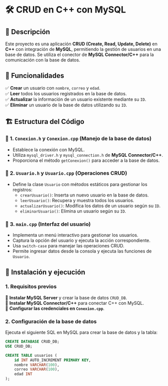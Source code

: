 # 🛠️ CRUD en C++ con MySQL

## 📌 Descripción

Este proyecto es una aplicación **CRUD (Create, Read, Update, Delete)** en **C++** con integración de **MySQL**, permitiendo la gestión de usuarios en una base de datos. Se utiliza el conector de **MySQL Connector/C++** para la comunicación con la base de datos.

## 🎯 Funcionalidades

✅ **Crear** un usuario con `nombre`, `correo` y `edad`.  
✅ **Leer** todos los usuarios registrados en la base de datos.  
✅ **Actualizar** la información de un usuario existente mediante su `ID`.  
✅ **Eliminar** un usuario de la base de datos utilizando su `ID`.

## 🏗️ Estructura del Código

### 🔹 **1. `Conexion.h` y `Conexion.cpp`** (Manejo de la base de datos)

- Establece la conexión con MySQL.
- Utiliza `mysql_driver.h` y `mysql_connection.h` de **MySQL Connector/C++**.
- Proporciona el método `getConexion()` para acceder a la base de datos.

### 🔹 **2. `Usuario.h` y `Usuario.cpp`** (Operaciones CRUD)

- Define la clase `Usuario` con métodos estáticos para gestionar los registros:
  - `crearUsuario()`: Inserta un nuevo usuario en la base de datos.
  - `leerUsuario()`: Recupera y muestra todos los usuarios.
  - `actualizarUsuario()`: Modifica los datos de un usuario según su `ID`.
  - `eliminarUsuario()`: Elimina un usuario según su `ID`.

### 🔹 **3. `main.cpp`** (Interfaz del usuario)

- Implementa un menú interactivo para gestionar los usuarios.
- Captura la opción del usuario y ejecuta la acción correspondiente.
- Usa `switch-case` para manejar las operaciones CRUD.
- Permite ingresar datos desde la consola y ejecuta las funciones de `Usuario`.

## 📌 Instalación y ejecución

### **1. Requisitos previos**

🔹 **Instalar MySQL Server** y crear la base de datos `CRUD_DB`.  
🔹 **Instalar MySQL Connector/C++** para conectar C++ con MySQL.  
🔹 **Configurar las credenciales en `Conexion.cpp`**.

### **2. Configuración de la base de datos**

Ejecuta el siguiente SQL en MySQL para crear la base de datos y la tabla:

```sql
CREATE DATABASE CRUD_DB;
USE CRUD_DB;

CREATE TABLE usuarios (
    id INT AUTO_INCREMENT PRIMARY KEY,
    nombre VARCHAR(100),
    correo VARCHAR(100),
    edad INT
);
```
